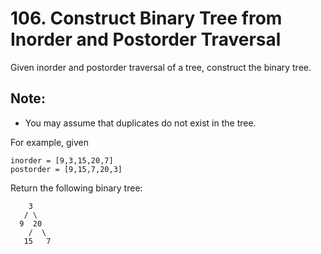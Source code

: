 # 106. Construct Binary Tree from Inorder and Postorder Traversal

Given inorder and postorder traversal of a tree, construct the binary tree.

## Note:

* You may assume that duplicates do not exist in the tree.

For example, given

```
inorder = [9,3,15,20,7]
postorder = [9,15,7,20,3]
```

Return the following binary tree:

```
    3
   / \
  9  20
    /  \
   15   7
```